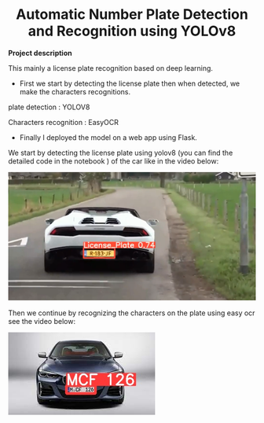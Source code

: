 <H1 align="center">Automatic Number Plate Detection and Recognition using YOLOv8</H1>

**Project description**

This mainly a license plate recognition based on deep learning.

- First we start by detecting the license plate then when detected, we make the characters recognitions.

plate detection : YOLOV8 

Characters recognition : EasyOCR

- Finally I deployed the model on a web app using Flask.


We start by detecting the license plate using yolov8 (you can find the detailed code in the notebook ) of the car like in the video below:

[![Video Preview](https://github.com/MERYX-bh/Car-plate-recognition/blob/main/preview_plate.png)](https://github.com/MERYX-bh/Car-plate-recognition/blob/main/t%C3%A9l%C3%A9chargement.mp4)

Then we continue by recognizing the characters on the plate using easy ocr see the video below:

[![Video Preview](https://github.com/MERYX-bh/Car-plate-recognition/blob/main/detection_on_image.jpg)](https://github.com/MERYX-bh/Car-plate-recognition/blob/main/ocr.mp4)


